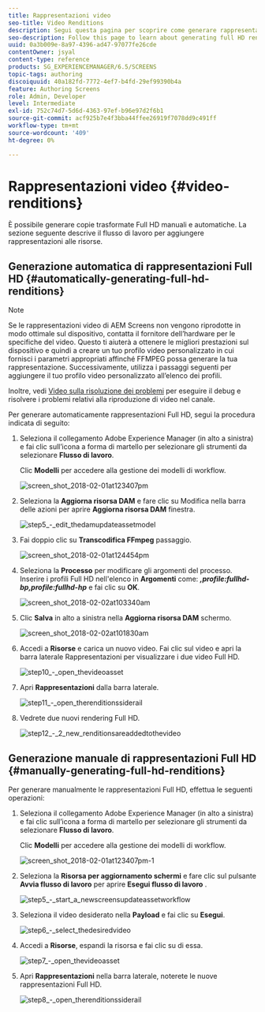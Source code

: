 ```yaml
---
title: Rappresentazioni video
seo-title: Video Renditions
description: Segui questa pagina per scoprire come generare rappresentazioni Full HD per il tuo progetto Screens.
seo-description: Follow this page to learn about generating full HD renditions for your Screens project.
uuid: 0a3b009e-8a97-4396-ad47-97077fe26cde
contentOwner: jsyal
content-type: reference
products: SG_EXPERIENCEMANAGER/6.5/SCREENS
topic-tags: authoring
discoiquuid: 40a182fd-7772-4ef7-b4fd-29ef99390b4a
feature: Authoring Screens
role: Admin, Developer
level: Intermediate
exl-id: 752c74d7-5d6d-4363-97ef-b96e97d2f6b1
source-git-commit: acf925b7e4f3bba44ffee26919f7078dd9c491ff
workflow-type: tm+mt
source-wordcount: '409'
ht-degree: 0%

---
```


# Rappresentazioni video {#video-renditions}

È possibile generare copie trasformate Full HD manuali e automatiche. La sezione seguente descrive il flusso di lavoro per aggiungere rappresentazioni alle risorse.

## Generazione automatica di rappresentazioni Full HD  {#automatically-generating-full-hd-renditions}

>[!NOTE]
>
>Se le rappresentazioni video di AEM Screens non vengono riprodotte in modo ottimale sul dispositivo, contatta il fornitore dell’hardware per le specifiche del video. Questo ti aiuterà a ottenere le migliori prestazioni sul dispositivo e quindi a creare un tuo profilo video personalizzato in cui fornisci i parametri appropriati affinché FFMPEG possa generare la tua rappresentazione. Successivamente, utilizza i passaggi seguenti per aggiungere il tuo profilo video personalizzato all’elenco dei profili.
>
>Inoltre, vedi [Video sulla risoluzione dei problemi](troubleshoot-videos.md) per eseguire il debug e risolvere i problemi relativi alla riproduzione di video nel canale.

Per generare automaticamente rappresentazioni Full HD, segui la procedura indicata di seguito:

1. Seleziona il collegamento Adobe Experience Manager (in alto a sinistra) e fai clic sull’icona a forma di martello per selezionare gli strumenti da selezionare **Flusso di lavoro**.

   Clic **Modelli** per accedere alla gestione dei modelli di workflow.

   ![screen_shot_2018-02-01at123407pm](assets/screen_shot_2018-02-01at123407pm.png)

1. Seleziona la **Aggiorna risorsa DAM** e fare clic su Modifica nella barra delle azioni per aprire **Aggiorna risorsa DAM** finestra.

   ![step5_-_edit_thedamupdateassetmodel](assets/step5_-_edit_thedamupdateassetmodel.png)

1. Fai doppio clic su **Transcodifica FFmpeg** passaggio.

   ![screen_shot_2018-02-01at124454pm](assets/screen_shot_2018-02-01at124454pm.png)

1. Seleziona la **Processo** per modificare gli argomenti del processo. Inserire i profili Full HD nell&#39;elenco in **Argomenti** come: ***,profile:fullhd-bp,profile:fullhd-hp*** e fai clic su **OK**.

   ![screen_shot_2018-02-02at103340am](assets/screen_shot_2018-02-02at103340am.png)

1. Clic **Salva** in alto a sinistra nella **Aggiorna risorsa DAM** schermo.

   ![screen_shot_2018-02-02at101830am](assets/screen_shot_2018-02-02at101830am.png)

1. Accedi a **Risorse** e carica un nuovo video. Fai clic sul video e apri la barra laterale Rappresentazioni per visualizzare i due video Full HD.

   ![step10_-_open_thevideoasset](assets/step10_-_open_thevideoasset.png)

1. Apri **Rappresentazioni** dalla barra laterale.

   ![step11_-_open_therenditionssiderail](assets/step11_-_open_therenditionssiderail.png)

1. Vedrete due nuovi rendering Full HD.

   ![step12_-_2_new_renditionsareaddedtothevideo](assets/step12_-_2_new_renditionsareaddedtothevideo.png)

## Generazione manuale di rappresentazioni Full HD {#manually-generating-full-hd-renditions}

Per generare manualmente le rappresentazioni Full HD, effettua le seguenti operazioni:

1. Seleziona il collegamento Adobe Experience Manager (in alto a sinistra) e fai clic sull’icona a forma di martello per selezionare gli strumenti da selezionare **Flusso di lavoro**.

   Clic **Modelli** per accedere alla gestione dei modelli di workflow.

   ![screen_shot_2018-02-01at123407pm-1](assets/screen_shot_2018-02-01at123407pm-1.png)

1. Seleziona la **Risorsa per aggiornamento schermi** e fare clic sul pulsante **Avvia flusso di lavoro** per aprire **Esegui flusso di lavoro** .

   ![step5_-_start_a_newscreensupdateassetworkflow](assets/step5_-_start_a_newscreensupdateassetworkflow.png)

1. Seleziona il video desiderato nella **Payload** e fai clic su **Esegui**.

   ![step6_-_select_thedesiredvideo](assets/step6_-_select_thedesiredvideo.png)

1. Accedi a **Risorse**, espandi la risorsa e fai clic su di essa.

   ![step7_-_open_thevideoasset](assets/step7_-_open_thevideoasset.png)

1. Apri **Rappresentazioni** nella barra laterale, noterete le nuove rappresentazioni Full HD.

   ![step8_-_open_therenditionssiderail](assets/step8_-_open_therenditionssiderail.png)
